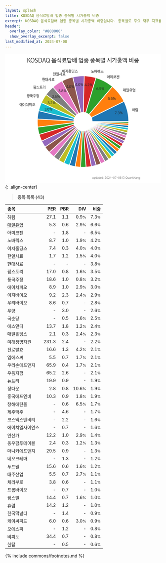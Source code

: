 ```yaml
---
layout: splash
title: KOSDAQ 음식료담배 업종 종목별 시가총액 비중
excerpt: KOSDAQ 음식료담배 업종 종목별 시가총액 비중입니다. 종목별로 주요 재무 지표를 함께 표시합니다.
header:
  overlay_color: "#800000"
  show_overlay_excerpt: false
last_modified_at: 2024-07-08
---
```



![KOSDAQ 음식료담배 업종 종목별 시가총액 비중](/stats/sector/images/kosdaq_업종_음식료담배_종목.png){: .align-center}


> **종목 목록 (43)**<a id="list"></a>

| **종목** | **PER** | **PBR** | **DIV** | **비중** |
| :------- | ------: | ------: | ------: | -------: |
| 하림 | 27.1 | 1.1 | 0.9<small>%</small> | 7.3<small>%</small> |
| [매일유업](/267980/) | 5.3 | 0.6 | 2.9<small>%</small> | 6.6<small>%</small> |
| 아미코젠 | - | 1.8 | - | 6.5<small>%</small> |
| 노바렉스 | 8.7 | 1.0 | 1.9<small>%</small> | 4.2<small>%</small> |
| 이지홀딩스 | 7.4 | 0.3 | 4.0<small>%</small> | 4.0<small>%</small> |
| 한일사료 | 1.7 | 1.2 | 1.5<small>%</small> | 4.0<small>%</small> |
| [현대사료](/016790/) | - | - | - | 3.8<small>%</small> |
| 팜스토리 | 17.0 | 0.8 | 1.6<small>%</small> | 3.5<small>%</small> |
| 풍국주정 | 18.6 | 1.0 | 0.8<small>%</small> | 3.2<small>%</small> |
| 에이치피오 | 8.9 | 1.0 | 2.9<small>%</small> | 3.0<small>%</small> |
| 이지바이오 | 9.2 | 2.3 | 2.4<small>%</small> | 2.9<small>%</small> |
| 우리바이오 | 8.6 | 0.7 | - | 2.8<small>%</small> |
| 우양 | - | 3.0 | - | 2.6<small>%</small> |
| 국순당 | - | 0.5 | 1.6<small>%</small> | 2.5<small>%</small> |
| 에스앤디 | 13.7 | 1.8 | 1.2<small>%</small> | 2.4<small>%</small> |
| 매일홀딩스 | 2.1 | 0.3 | 2.4<small>%</small> | 2.3<small>%</small> |
| 미래생명자원 | 231.3 | 2.4 | - | 2.2<small>%</small> |
| 진로발효 | 16.6 | 1.3 | 4.2<small>%</small> | 2.1<small>%</small> |
| 엠에스씨 | 5.5 | 0.7 | 1.7<small>%</small> | 2.1<small>%</small> |
| 우리손에프앤지 | 65.9 | 0.4 | 1.7<small>%</small> | 2.1<small>%</small> |
| 우듬지팜 | 65.2 | 2.6 | - | 2.1<small>%</small> |
| 뉴트리 | 19.9 | 0.9 | - | 1.9<small>%</small> |
| 정다운 | 2.8 | 0.8 | 10.6<small>%</small> | 1.9<small>%</small> |
| 흥국에프엔비 | 10.3 | 0.9 | 1.8<small>%</small> | 1.9<small>%</small> |
| 창해에탄올 | - | 0.6 | 6.5<small>%</small> | 1.7<small>%</small> |
| 제주맥주 | - | 4.6 | - | 1.7<small>%</small> |
| 코스맥스엔비티 | - | 2.2 | - | 1.6<small>%</small> |
| 에이치엘사이언스 | - | 0.7 | - | 1.6<small>%</small> |
| 인산가 | 12.2 | 1.0 | 2.9<small>%</small> | 1.4<small>%</small> |
| 동우팜투테이블 | 2.4 | 0.3 | 1.2<small>%</small> | 1.3<small>%</small> |
| 마니커에프앤지 | 29.5 | 0.9 | - | 1.3<small>%</small> |
| 네오크레마 | - | 1.3 | - | 1.2<small>%</small> |
| 푸드웰 | 15.6 | 0.6 | 1.6<small>%</small> | 1.2<small>%</small> |
| 대주산업 | 5.5 | 0.7 | 2.7<small>%</small> | 1.1<small>%</small> |
| 체리부로 | 3.8 | 0.6 | - | 1.1<small>%</small> |
| 프롬바이오 | - | 0.7 | - | 1.0<small>%</small> |
| 팜스빌 | 14.4 | 0.7 | 1.6<small>%</small> | 1.0<small>%</small> |
| 휴럼 | 14.2 | 1.2 | - | 1.0<small>%</small> |
| 한국맥널티 | - | 1.4 | - | 0.9<small>%</small> |
| 케이씨피드 | 6.0 | 0.6 | 3.0<small>%</small> | 0.9<small>%</small> |
| 오에스피 | - | 1.2 | - | 0.8<small>%</small> |
| 비피도 | 34.4 | 0.7 | - | 0.8<small>%</small> |
| 한탑 | - | 0.5 | - | 0.6<small>%</small> |

{% include commons/footnotes.md %}